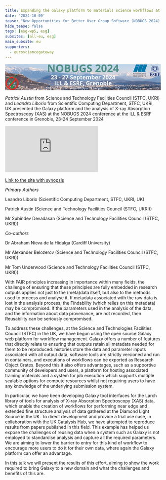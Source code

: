 ```yaml
---
title: Expanding the Galaxy platform to materials science workflows at STFC
date: '2024-10-09'
tease: "New Opportunities for Better User Group Software (NOBUGS 2024) "
hide_tease: false
tags: [esg-wp5, esg]
subsites: [all-eu, esg]
main_subsite: eu
supporters:
  - eurosciencegateway
---
```



![NOBUGS Welcome page](./NOBUGS_2024.png)

*Patrick Austin* from Science and Technology Facilities Council (STFC, UKRI) and *Leandro Liborio* from Scientific Computing Department, STFC, UKRI, UK presented the Galaxy platform and the analysis of X-ray Absorption Spectroscopy (XAS) at the NOBUGS 2024 conference at the ILL & ESRF conference in Grenoble, 23-24 September 2024

<iframe src="https://player.vimeo.com/video/1016435799?h=e892312d63&amp;badge=0&amp;autopause=0&amp;player_id=0&amp;app_id=58479" frameborder="0" allow="fullscreen" title="260924 - 56 - Workflow Engines Patrick Austin"></iframe>

[Link to the site with synopsis](https://indico.esrf.fr/event/114/contributions/775/)

_Primary Authors_

Leandro Liborio (Scientific Computing Department, STFC, UKRI, UK)

Patrick Austin (Science and Technology Facilities Council (STFC, UKRI))

Mr Subindev Devadasan (Science and Technology Facilities Council (STFC, UKRI))

_Co-authors_

Dr Abraham Nieva de la Hidalga (Cardiff University)

Mr Alexander Belozerov (Science and Technology Facilities Council (STFC, UKRI))

Mr Tom Underwood (Science and Technology Facilities Council (STFC, UKRI))


With FAIR principles increasing in importance within many fields, the challenge of ensuring that these principles are fully embedded in research outputs applies not just to the (meta)data itself, but also to the methods used to process and analyse it. If metadata associated with the raw data is lost in the analysis process, the Findability (which relies on this metadata) may be compromised. If the parameters used in the analysis of the data, and the information about data provenance, are not recorded, then Reusability can be seriously compromised.

To address these challenges, at the Science and Technologies Facilities Council (STFC) in the UK, we have begun using the open source Galaxy web platform for workflow management. Galaxy offers a number of features that directly relate to ensuring that outputs retain all metadata needed for them to be reproduced: histories store the data and parameter inputs associated with all output data, software tools are strictly versioned and run in containers, and executions of workflows can be exported as Research Object Crates. Beyond this it also offers advantages, such as a supportive community of developers and users, a platform for hosting associated training materials and a system for job execution which supports multiple scalable options for compute resources whilst not requiring users to have any knowledge of the underlying submission system.

In particular, we have been developing Galaxy tool interfaces for the Larch library of tools for analysis of X-ray Absorption Spectroscopy (XAS) data, which enable the creation of workflows for performing near edge and extended fine structure analysis of data gathered at the Diamond Light Source in the UK. To direct development and provide a trial use case, in collaboration with the UK Catalysis Hub, we have attempted to reproduce results from papers published in this field. This example has helped us expose the challenges of reusing data when a system such as Galaxy is not employed to standardise analysis and capture all the required parameters. We are aiming to lower the barrier to entry for this kind of workflow to encourage more users to do it for their own data, where again the Galaxy platform can offer an advantage.

In this talk we will present the results of this effort, aiming to show the work required to bring Galaxy to a new domain and what the challenges and benefits of this are.
